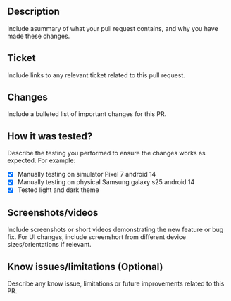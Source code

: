 ## Description
Include  asummary of what your pull request contains, and why you have made these changes.

## Ticket
Include links to any relevant ticket related to this pull request.

## Changes
Include a bulleted list of important changes for this PR.

## How it was tested?
Describe the testing you performed to ensure the changes works as expected.
For example:
- [x] Manually testing on simulator Pixel 7 android 14
- [x] Manually testing on physical Samsung galaxy s25 android 14
- [x] Tested light and dark theme

## Screenshots/videos
Include screenshots or short videos demonstrating the new feature or bug fix.
For UI changes, include screenshort from different device sizes/orientations if relevant.

## Know issues/limitations (Optional)
Describe any know issue, limitations or future improvements related to this PR.
